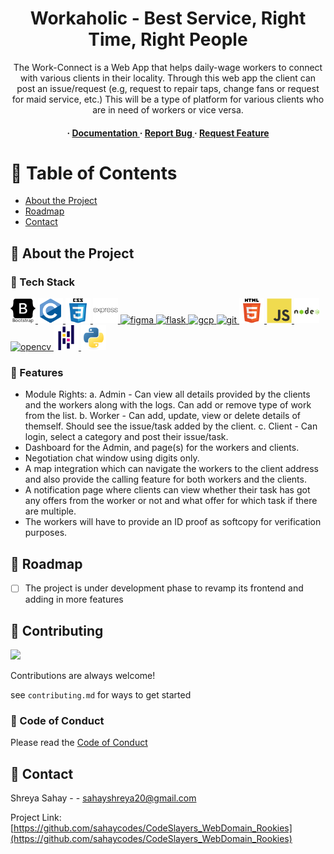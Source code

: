 <div align='center'>

<h1>Workaholic - Best Service, Right Time, Right People</h1>
<p>The Work-Connect is a Web App that helps daily-wage workers to connect with various clients in their locality. Through this web app the client can post an issue/request (e.g, request to repair taps, change fans or request for maid service, etc.) This will be a type of platform for various clients who are in need of workers or vice versa.</p>

<h4> <span> · </span> <a href="https://github.com/sahaycodes/CodeSlayers_WebDomain_Rookies/blob/master/README.md"> Documentation </a> <span> · </span> <a href="https://github.com/sahaycodes/CodeSlayers_WebDomain_Rookies/issues"> Report Bug </a> <span> · </span> <a href="https://github.com/sahaycodes/CodeSlayers_WebDomain_Rookies/issues"> Request Feature </a> </h4>


</div>

# :notebook_with_decorative_cover: Table of Contents

- [About the Project](#star2-about-the-project)
- [Roadmap](#compass-roadmap)
- [Contact](#handshake-contact)


## :star2: About the Project
### :space_invader: Tech Stack
<p align="left"> <a href="https://getbootstrap.com" target="_blank" rel="noreferrer"> <img src="https://raw.githubusercontent.com/devicons/devicon/master/icons/bootstrap/bootstrap-plain-wordmark.svg" alt="bootstrap" width="40" height="40"/> </a> <a href="https://www.cprogramming.com/" target="_blank" rel="noreferrer"> <img src="https://raw.githubusercontent.com/devicons/devicon/master/icons/c/c-original.svg" alt="c" width="40" height="40"/> </a> <a href="https://www.w3schools.com/css/" target="_blank" rel="noreferrer"> <img src="https://raw.githubusercontent.com/devicons/devicon/master/icons/css3/css3-original-wordmark.svg" alt="css3" width="40" height="40"/> </a> <a href="https://expressjs.com" target="_blank" rel="noreferrer"> <img src="https://raw.githubusercontent.com/devicons/devicon/master/icons/express/express-original-wordmark.svg" alt="express" width="40" height="40"/> </a> <a href="https://www.figma.com/" target="_blank" rel="noreferrer"> <img src="https://www.vectorlogo.zone/logos/figma/figma-icon.svg" alt="figma" width="40" height="40"/> </a> <a href="https://flask.palletsprojects.com/" target="_blank" rel="noreferrer"> <img src="https://www.vectorlogo.zone/logos/pocoo_flask/pocoo_flask-icon.svg" alt="flask" width="40" height="40"/> </a> <a href="https://cloud.google.com" target="_blank" rel="noreferrer"> <img src="https://www.vectorlogo.zone/logos/google_cloud/google_cloud-icon.svg" alt="gcp" width="40" height="40"/> </a> <a href="https://git-scm.com/" target="_blank" rel="noreferrer"> <img src="https://www.vectorlogo.zone/logos/git-scm/git-scm-icon.svg" alt="git" width="40" height="40"/> </a> <a href="https://www.w3.org/html/" target="_blank" rel="noreferrer"> <img src="https://raw.githubusercontent.com/devicons/devicon/master/icons/html5/html5-original-wordmark.svg" alt="html5" width="40" height="40"/> </a> <a href="https://developer.mozilla.org/en-US/docs/Web/JavaScript" target="_blank" rel="noreferrer"> <img src="https://raw.githubusercontent.com/devicons/devicon/master/icons/javascript/javascript-original.svg" alt="javascript" width="40" height="40"/> </a> <a href="https://nodejs.org" target="_blank" rel="noreferrer"> <img src="https://raw.githubusercontent.com/devicons/devicon/master/icons/nodejs/nodejs-original-wordmark.svg" alt="nodejs" width="40" height="40"/> </a> <a href="https://opencv.org/" target="_blank" rel="noreferrer"> <img src="https://www.vectorlogo.zone/logos/opencv/opencv-icon.svg" alt="opencv" width="40" height="40"/> </a> <a href="https://pandas.pydata.org/" target="_blank" rel="noreferrer"> <img src="https://raw.githubusercontent.com/devicons/devicon/2ae2a900d2f041da66e950e4d48052658d850630/icons/pandas/pandas-original.svg" alt="pandas" width="40" height="40"/> </a> <a href="https://www.python.org" target="_blank" rel="noreferrer"> <img src="https://raw.githubusercontent.com/devicons/devicon/master/icons/python/python-original.svg" alt="python" width="40" height="40"/> </a> 

### :dart: Features
- Module Rights: a. Admin - Can view all details provided by the clients and the workers along with the logs. Can add or remove type of work from the list. b. Worker - Can add, update, view or delete details of themself. Should see the issue/task added by the client. c. Client - Can login, select a category and post their issue/task.
- Dashboard for the Admin, and page(s) for the workers and clients.
- Negotiation chat window using digits only.
- A map integration which can navigate the workers to the client address and also provide the calling feature for both workers and the clients.
- A notification page where clients can view whether their task has got any offers from the worker or not and what offer for which task if there are multiple.
- The workers will have to provide an ID proof as softcopy for verification purposes.


## :compass: Roadmap

* [ ] The project is under development phase to revamp its frontend and adding in more features


## :wave: Contributing

<a href="https://github.com/sahaycodes/CodeSlayers_WebDomain_Rookies/graphs/contributors"> <img src="https://contrib.rocks/image?repo=Louis3797/awesome-readme-template" /> </a>

Contributions are always welcome!

see `contributing.md` for ways to get started

### :scroll: Code of Conduct

Please read the [Code of Conduct](https://github.com/sahaycodes/CodeSlayers_WebDomain_Rookies/blob/master/CODE_OF_CONDUCT.md)

## :handshake: Contact

Shreya Sahay - - sahayshreya20@gmail.com

Project Link: [https://github.com/sahaycodes/CodeSlayers_WebDomain_Rookies](https://github.com/sahaycodes/CodeSlayers_WebDomain_Rookies)
